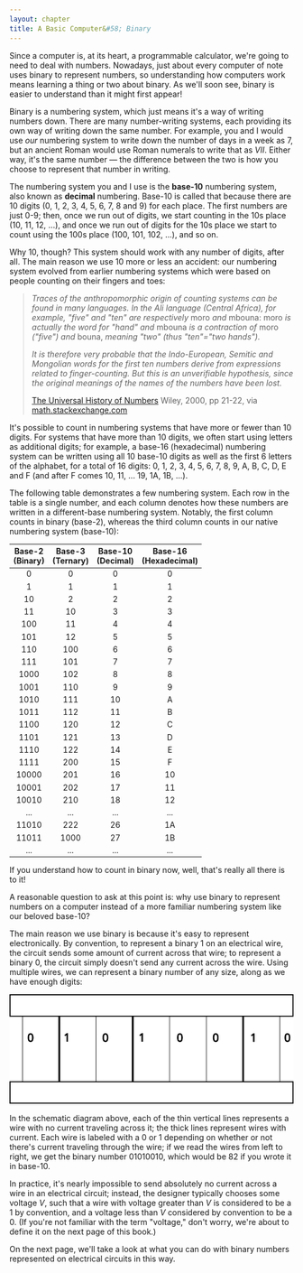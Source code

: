 ```yaml
---
layout: chapter
title: A Basic Computer&#58; Binary
---
```


Since a computer is, at its heart, a programmable calculator, we're going to need to deal with numbers. Nowadays, just about every computer of note uses binary to represent numbers, so understanding how computers work means learning a thing or two about binary. As we'll soon see, binary is easier to understand than it might first appear!

Binary is a numbering system, which just means it's a way of writing numbers down. There are many number-writing systems, each providing its own way of writing down the same number. For example, you and I would use *our* numbering system to write down the number of days in a week as $7$, but an ancient Roman would use Roman numerals to write that as $VII$. Either way, it's the same number &mdash; the difference between the two is how you choose to represent that number in writing.

The numbering system you and I use is the **base-10** numbering system, also known as **decimal** numbering. Base-10 is called that because there are 10 digits (0, 1, 2, 3, 4, 5, 6, 7, 8 and 9) for each place. The first numbers are just 0-9; then, once we run out of digits, we start counting in the 10s place (10, 11, 12, ...), and once we run out of digits for the 10s place we start to count using the 100s place (100, 101, 102, ...), and so on.

Why 10, though? This system should work with any number of digits, after all. The main reason we use 10 more or less an accident: our numbering system evolved from earlier numbering systems which were based on people counting on their fingers and toes:

> *Traces of the anthropomorphic origin of counting systems can be found in many languages. In the Ali language (Central Africa), for example, "five" and "ten" are respectively* moro *and* mbouna: moro *is actually the word for "hand" and* mbouna *is a contraction of* moro *("five") and* bouna, *meaning "two" (thus "ten"="two hands").*
>
> *It is therefore very probable that the Indo-European, Semitic and Mongolian words for the first ten numbers derive from expressions related to finger-counting. But this is an unverifiable hypothesis, since the original meanings of the names of the numbers have been lost.*
>
> [The Universal History of Numbers](http://books.google.com/books?id=FMTI7rwevZcC) Wiley, 2000, pp 21-22, via [math.stackexchange.com](https://math.stackexchange.com/questions/8734/why-have-we-chosen-our-number-system-to-be-decimal-base-10)

It's possible to count in numbering systems that have more or fewer than 10 digits. For systems that have more than 10 digits, we often start using letters as additional digits; for example, a base-16 (hexadecimal) numbering system can be written using all 10 base-10 digits as well as the first 6 letters of the alphabet, for a total of 16 digits: 0, 1, 2, 3, 4, 5, 6, 7, 8, 9, A, B, C, D, E and F (and after F comes 10, 11, ... 19, 1A, 1B, ...).

The following table demonstrates a few numbering system. Each row in the table is a single number, and each column denotes how these numbers are written in a different-base numbering system. Notably, the first column counts in binary (base-2), whereas the third column counts in our native numbering system (base-10):

| Base-2<br>(Binary) | Base-3<br>(Ternary) | Base-10<br>(Decimal) | Base-16<br>(Hexadecimal) |
| :----------------: | :-----------------: | :------------------: | :----------------------: |
|         0          |          0          |          0           |            0             |
|         1          |          1          |          1           |            1             |
|         10         |          2          |          2           |            2             |
|         11         |         10          |          3           |            3             |
|        100         |         11          |          4           |            4             |
|        101         |         12          |          5           |            5             |
|        110         |         100         |          6           |            6             |
|        111         |         101         |          7           |            7             |
|        1000        |         102         |          8           |            8             |
|        1001        |         110         |          9           |            9             |
|        1010        |         111         |          10          |            A             |
|        1011        |         112         |          11          |            B             |
|        1100        |         120         |          12          |            C             |
|        1101        |         121         |          13          |            D             |
|        1110        |         122         |          14          |            E             |
|        1111        |         200         |          15          |            F             |
|       10000        |         201         |          16          |            10            |
|       10001        |         202         |          17          |            11            |
|       10010        |         210         |          18          |            12            |
|        ...         |         ...         |         ...          |           ...            |
|       11010        |         222         |          26          |            1A            |
|       11011        |        1000         |          27          |            1B            |
|        ...         |         ...         |         ...          |           ...            |

If you understand how to count in binary now, well, that's really all there is to it!

A reasonable question to ask at this point is: why use binary to represent numbers on a computer instead of a more familiar numbering system like our beloved base-10?

The main reason we use binary is because it's easy to represent electronically. By convention, to represent a binary 1 on an electrical wire, the circuit sends some amount of current across that wire; to represent a binary 0, the circuit simply doesn't send any current across the wire. Using multiple wires, we can represent a binary number of any size, along as we have enough digits:

![Example circuit which uses binary to represent numbers](./binary.circuit.svg)

In the schematic diagram above, each of the thin vertical lines represents a wire with no current traveling across it; the thick lines represent wires with current. Each wire is labeled with a 0 or 1 depending on whether or not there's current traveling through the wire; if we read the wires from left to right, we get the binary number 01010010​, which would be 82 if you wrote it in base-10.

In practice, it's nearly impossible to send absolutely no current across a wire in an electrical circuit; instead,  the designer typically chooses some voltage $V$, such that a wire with voltage greater than $V$ is considered to be a 1 by convention, and a voltage less than $V$ considered by convention to be a 0. (If you're not familiar with the term "voltage," don't worry, we're about to define it on the next page of this book.)

On the next page, we'll take a look at what you can do with binary numbers represented on electrical circuits in this way.